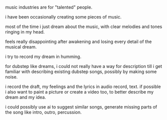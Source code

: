 music industries are for "talented" people.

i have been occasionally creating some pieces of music.

most of the time i just dream about the music, with clear melodies and tones ringing in my head.

feels really disappointing after awakening and losing every detail of the musical dream.

i try to record my dream in humming.

for dubstep like dreams, i could not really have a way for description till i get familiar with describing existing dubstep songs, possibly by making some noise.

i record the draft, my feelings and the lyrics in audio record, text. if possible i also want to paint a picture or create a video too, to better describe my dream and my idea.

i could possibly use ai to suggest similar songs, generate missing parts of the song like intro, outro, percussion.
